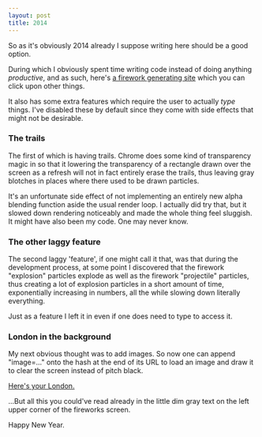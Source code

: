 ```yaml
--- 
layout: post 
title: 2014 
---
```


So as it's obviously 2014 already I suppose writing here should be a good
option.

During which I obviously spent time writing code instead of doing anything
_productive_, and as such, here's [a firework generating
site](http://boxmein.mniip.com/etc/fireworks.html) which you can click upon
other things.

It also has some extra features which require the user to actually _type_
things. I've disabled these by default since they come with side effects that
might not be desirable.

### The trails

The first of which is having trails. Chrome does some kind of transparency
magic in so that it lowering the transparency of a rectangle drawn over the
screen as a refresh will not in fact entirely erase the trails, thus leaving 
gray blotches in places where there used to be drawn particles. 

It's an unfortunate side effect of not implementing an entirely new alpha 
blending function aside the usual render loop. I actually did try that, but it
slowed down rendering noticeably and made the whole thing feel sluggish. It
might have also been my code. One may never know.

### The other laggy feature

The second laggy 'feature', if one might call it that, was that during the 
development process, at some point I discovered that the firework "explosion"
particles explode as well as the firework "projectile" particles, thus creating
a lot of explosion particles in a short amount of time, exponentially increasing 
in numbers, all the while slowing down literally everything.

Just as a feature I left it in even if one does need to type to access it. 

### London in the background

My next obvious thought was to add images. So now one can append "image=..."
onto the hash at the end of its URL to load an image and draw it to clear the 
screen instead of pitch black.

[Here's your London.](http://boxmein.mniip.com/etc/fireworks.html#image=http://www.hdwallpapers.in/walls/london_at_night-wide.jpg)


...But all this you could've read already in the little dim gray text on the
left upper corner of the fireworks screen.

Happy New Year.
